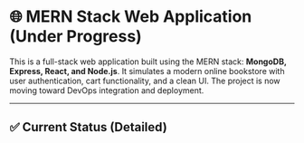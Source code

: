 # 🌐 MERN Stack Web Application (Under Progress)

This is a full-stack web application built using the MERN stack: **MongoDB, Express, React, and Node.js**. It simulates a modern online bookstore with user authentication, cart functionality, and a clean UI. The project is now moving toward DevOps integration and deployment.

---

## ✅ Current Status (Detailed)


